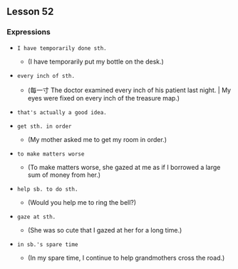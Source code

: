 ## Lesson 52

### Expressions

- `I have temporarily done sth.`
  - (I have temporarily put my bottle on the desk.)

- `every inch of sth.`
  - (每一寸 The doctor examined every inch of his patient last night. | My eyes were fixed on every inch of the treasure map.)

- `that's actually a good idea.`

- `get sth. in order`
  - (My mother asked me to get my room in order.)

- `to make matters worse`
  - (To make matters worse, she gazed at me as if I borrowed a large sum of money from her.)

- `help sb. to do sth.`
  - (Would you help me to ring the bell?)

- `gaze at sth.`
  - (She was so cute that I gazed at her for a long time.)

- `in sb.'s spare time`
  - (In my spare time, I continue to help grandmothers cross the road.)